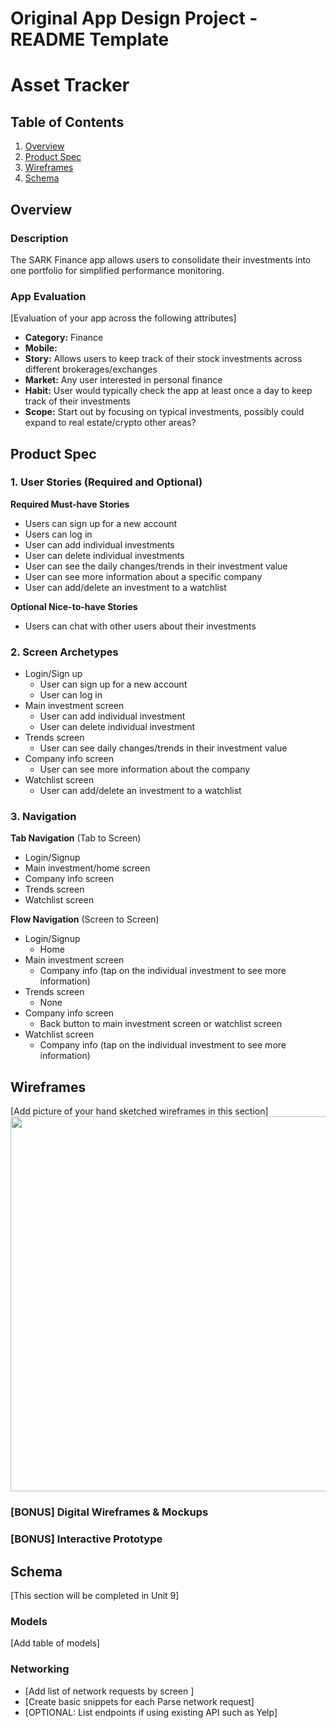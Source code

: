 Original App Design Project - README Template
===

# Asset Tracker

## Table of Contents
1. [Overview](#Overview)
1. [Product Spec](#Product-Spec)
1. [Wireframes](#Wireframes)
2. [Schema](#Schema)

## Overview 
### Description
The SARK Finance app allows users to consolidate their investments into one portfolio for simplified performance monitoring.

### App Evaluation
[Evaluation of your app across the following attributes]
- **Category:** Finance
- **Mobile:** 
- **Story:** Allows users to keep track of their stock investments across different brokerages/exchanges
- **Market:** Any user interested in personal finance
- **Habit:** User would typically check the app at least once a day to keep track of their investments
- **Scope:** Start out by focusing on typical investments, possibly could expand to real estate/crypto other areas?

## Product Spec

### 1. User Stories (Required and Optional)

**Required Must-have Stories**

* Users can sign up for a new account
* Users can log in
* User can add individual investments
* User can delete individual investments
* User can see the daily changes/trends in their investment value
* User can see more information about a specific company
* User can add/delete an investment to a watchlist

**Optional Nice-to-have Stories**

* Users can chat with other users about their investments


### 2. Screen Archetypes

* Login/Sign up
   * User can sign up for a new account
   * User can log in
* Main investment screen
   * User can add individual investment
   * User can delete individual investment
* Trends screen
    * User can see daily changes/trends in their investment value
* Company info screen
    * User can see more information about the company
* Watchlist screen
    * User can add/delete an investment to a watchlist

### 3. Navigation

**Tab Navigation** (Tab to Screen)

* Login/Signup
* Main investment/home screen
* Company info screen
* Trends screen
* Watchlist screen

**Flow Navigation** (Screen to Screen)

* Login/Signup
   * Home
* Main investment screen
   * Company info (tap on the individual investment to see more information)
* Trends screen
    * None
* Company info screen
    * Back button to main investment screen or watchlist screen
* Watchlist screen
    * Company info (tap on the individual investment to see more information)

## Wireframes
[Add picture of your hand sketched wireframes in this section]
<img src="YOUR_WIREFRAME_IMAGE_URL" width=600>

### [BONUS] Digital Wireframes & Mockups

### [BONUS] Interactive Prototype

## Schema 
[This section will be completed in Unit 9]
### Models
[Add table of models]
### Networking
- [Add list of network requests by screen ]
- [Create basic snippets for each Parse network request]
- [OPTIONAL: List endpoints if using existing API such as Yelp]
